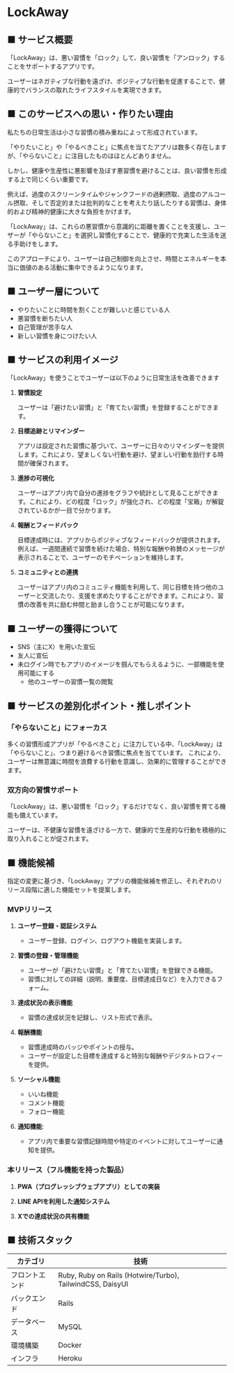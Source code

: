 # LockAway

## ■ サービス概要

「LockAway」は、悪い習慣を「ロック」して、良い習慣を「アンロック」することをサポートするアプリです。

ユーザーはネガティブな行動を遠ざけ、ポジティブな行動を促進することで、健康的でバランスの取れたライフスタイルを実現できます。

## ■ このサービスへの思い・作りたい理由

私たちの日常生活は小さな習慣の積み重ねによって形成されています。

「やりたいこと」や「やるべきこと」に焦点を当てたアプリは数多く存在しますが、「やらないこと」に注目したものはほとんどありません。

しかし、健康や生産性に悪影響を及ぼす悪習慣を避けることは、良い習慣を形成する上で同じくらい重要です。

例えば、過度のスクリーンタイムやジャンクフードの過剰摂取、過度のアルコール摂取、そして否定的または批判的なことを考えたり話したりする習慣は、身体的および精神的健康に大きな負担をかけます。

「LockAway」は、これらの悪習慣から意識的に距離を置くことを支援し、ユーザーが「やらないこと」を選択し習慣化することで、健康的で充実した生活を送る手助けをします。

このアプローチにより、ユーザーは自己制御を向上させ、時間とエネルギーを本当に価値のある活動に集中できるようになります。

## ■ ユーザー層について

- やりたいことに時間を割くことが難しいと感じている人
- 悪習慣を断ちたい人
- 自己管理が苦手な人
- 新しい習慣を身につけたい人

## ■ サービスの利用イメージ

「LockAway」を使うことでユーザーは以下のように日常生活を改善できます

1. **習慣設定**

   ユーザーは「避けたい習慣」と「育てたい習慣」を登録することができます。

2. **目標追跡とリマインダー**

   アプリは設定された習慣に基づいて、ユーザーに日々のリマインダーを提供します。これにより、望ましくない行動を避け、望ましい行動を励行する時間が確保されます。

3. **進捗の可視化**

   ユーザーはアプリ内で自分の進捗をグラフや統計として見ることができます。これにより、どの程度「ロック」が強化され、どの程度「宝箱」が解錠されているかが一目で分かります。

4. **報酬とフィードバック**

   目標達成時には、アプリからポジティブなフィードバックが提供されます。例えば、一週間連続で習慣を続けた場合、特別な報酬や称賛のメッセージが表示されることで、ユーザーのモチベーションを維持します。

5. **コミュニティとの連携**

   ユーザーはアプリ内のコミュニティ機能を利用して、同じ目標を持つ他のユーザーと交流したり、支援を求めたりすることができます。これにより、習慣の改善を共に励む仲間と励まし合うことが可能になります。

## ■ ユーザーの獲得について

- SNS（主にX）を用いた宣伝
- 友人に宣伝
- 未ログイン時でもアプリのイメージを掴んでもらえるように、一部機能を使用可能にする
  - 他のユーザーの習慣一覧の閲覧

## ■ サービスの差別化ポイント・推しポイント

### 「やらないこと」にフォーカス

多くの習慣形成アプリが「やるべきこと」に注力している中、「LockAway」は「やらないこと」、つまり避けるべき習慣に焦点を当てています。
これにより、ユーザーは無意識に時間を浪費する行動を意識し、効果的に管理することができます。

### 双方向の習慣サポート

「LockAway」は、悪い習慣を「ロック」するだけでなく、良い習慣を育てる機能も備えています。

ユーザーは、不健康な習慣を遠ざける一方で、健康的で生産的な行動を積極的に取り入れることが促されます。

## ■ 機能候補

指定の変更に基づき、「LockAway」アプリの機能候補を修正し、それぞれのリリース段階に適した機能セットを提案します。

### MVPリリース

1. **ユーザー登録・認証システム**

   - ユーザー登録、ログイン、ログアウト機能を実装します。

2. **習慣の登録・管理機能**

   - ユーザーが「避けたい習慣」と「育てたい習慣」を登録できる機能。
   - 習慣に対しての詳細（説明、重要度、目標達成日など）を入力できるフォーム。

3. **達成状況の表示機能**

   - 習慣の達成状況を記録し、リスト形式で表示。

4. **報酬機能**

   - 習慣達成時のバッジやポイントの授与。
   - ユーザーが設定した目標を達成すると特別な報酬やデジタルトロフィーを提供。

5. **ソーシャル機能**

     - いいね機能
     - コメント機能
     - フォロー機能

6. **通知機能**:
   - アプリ内で重要な習慣記録時間や特定のイベントに対してユーザーに通知を提供。

### 本リリース（フル機能を持った製品）

1. **PWA（プログレッシブウェブアプリ）としての実装**

2. **LINE APIを利用した通知システム**

3. **Xでの達成状況の共有機能**

## ■ 技術スタック

| カテゴリ | 技術 |
|---|---|
| フロントエンド | Ruby, Ruby on Rails (Hotwire/Turbo), TailwindCSS, DaisyUI |
| バックエンド | Rails |
| データベース | MySQL |
| 環境構築 | Docker |
| インフラ | Heroku |
